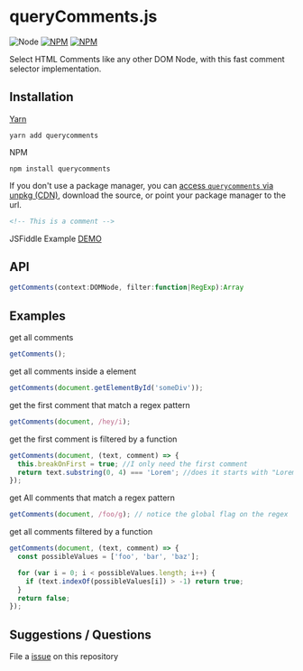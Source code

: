 # queryComments.js

![Node](https://img.shields.io/node/v/querycomments.svg?style=flat-square)
[![NPM](https://img.shields.io/npm/v/querycomments.svg?style=flat-square)](https://www.npmjs.com/package/querycomments)
[![NPM](https://img.shields.io/npm/dt/querycomments.svg?style=flat-square)](https://www.npmjs.com/package/querycomments)

Select HTML Comments like any other DOM Node, with this fast comment selector implementation.

## Installation

[Yarn](https://github.com/yarnpkg/yarn)

    yarn add querycomments

NPM

    npm install querycomments

If you don't use a package manager, you can [access `querycomments` via unpkg (CDN)](https://unpkg.com/querycomments/), download the source, or point your package manager to the url.



```html
<!-- This is a comment -->
```

JSFiddle Example [DEMO](https://jsfiddle.net/Victornpb/630garm8/)

## API

```ts
getComments(context:DOMNode, filter:function|RegExp):Array
```

## Examples

get all comments

```js
getComments();
```

get all comments inside a element

```js
getComments(document.getElementById('someDiv'));
```

get the first comment that match a regex pattern

```js
getComments(document, /hey/i);
```

get the first comment is filtered by a function

```js
getComments(document, (text, comment) => {
  this.breakOnFirst = true; //I only need the first comment
  return text.substring(0, 4) === 'Lorem'; //does it starts with "Lorem"
});
```

get All comments that match a regex pattern

```js
getComments(document, /foo/g); // notice the global flag on the regex
```

get all comments filtered by a function

```js
getComments(document, (text, comment) => {
  const possibleValues = ['foo', 'bar', 'baz'];

  for (var i = 0; i < possibleValues.length; i++) {
    if (text.indexOf(possibleValues[i]) > -1) return true;
  }
  return false;
});
```

## Suggestions / Questions

File a [issue](https://github.com/victornpb/getComments.js/issues) on this repository
